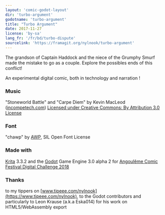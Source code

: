 ```yaml
---
layout: 'comic-godot-layout'
dir: 'turbo-argument'
godotname: 'turbo-argument'
title: "Turbo Argument"
date: 2017-11-27
license: 'by-sa'
lang_fr: '/fr/bd/turbo-dispute'
sourcelink: 'https://framagit.org/nylnook/turbo-argument'
---
```


The grandson of Captain Haddock and the niece of the Grumphy Smurf made the mistake to go as a couple. Explore the possibles ends of this conflict!

An experimental digital comic, both in technology and narration !

### Music  
"Stoneworld Battle" and "Carpe Diem" by Kevin MacLeod ([incompetech.com](http://incompetech.com/))
[Licensed under Creative Commons: By Attribution 3.0 License](http://creativecommons.org/licenses/by/3.0/,creativecommons.org/licenses/by/3.0/)

### Font  
"chawp" by [AWP](http:/www.awpny.com), SIL Open Font License   

### Made with
[Krita](http://krita.org/) 3.3.2 and the [Godot](https://godotengine.org/) Game Engine 3.0 alpha 2
for [Angoulême Comic Festival Digital Challenge 2018](http://www.bdangouleme.com/1184,edition-2018-du-concours-challenge-digital)

### Thanks
to my tippers on [www.tipeee.com/nylnook](https://www.tipeee.com/nylnook), to the Godot contributors
and particularly to Leon Krause (a.k.a Eska014) for his work on HTML5/WebAssembly export
